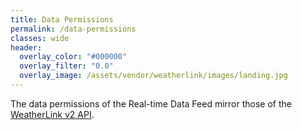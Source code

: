 ```yaml
---
title: Data Permissions
permalink: /data-permissions
classes: wide
header:
  overlay_color: "#000000"
  overlay_filter: "0.0"
  overlay_image: /assets/vendor/weatherlink/images/landing.jpg
---
```


The data permissions of the Real-time Data Feed mirror those of the <a href="https://weatherlink.github.io/v2-api/data-permissions">WeatherLink v2 API</a>.
